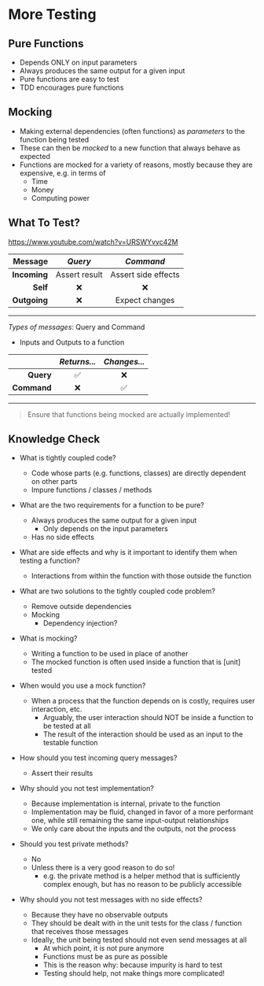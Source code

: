 # More Testing

## Pure Functions

- Depends ONLY on input parameters
- Always produces the same output for a given input
- Pure functions are easy to test
- TDD encourages pure functions

## Mocking

- Making external dependencies (often functions) as _parameters_ to the function being tested
- These can then be _mocked_ to a new function that always behave as expected
- Functions are mocked for a variety of reasons, mostly because they are expensive, e.g. in terms of
  - Time
  - Money
  - Computing power

## What To Test?

https://www.youtube.com/watch?v=URSWYvyc42M

|      Message |    _Query_    |      _Command_      |
| -----------: | :-----------: | :-----------------: |
| **Incoming** | Assert result | Assert side effects |
|     **Self** |      ❌       |         ❌          |
| **Outgoing** |      ❌       |   Expect changes    |

---

_Types of messages_: Query and Command

- Inputs and Outputs to a function

|             | _Returns..._ | _Changes..._ |
| ----------: | :----------: | :----------: |
|   **Query** |      ✅      |      ❌      |
| **Command** |      ❌      |      ✅      |

---

> Ensure that functions being mocked are actually implemented!

## Knowledge Check

- What is tightly coupled code?

  - Code whose parts (e.g. functions, classes) are directly dependent on other parts
  - Impure functions / classes / methods

- What are the two requirements for a function to be pure?

  - Always produces the same output for a given input
    - Only depends on the input parameters
  - Has no side effects

- What are side effects and why is it important to identify them when testing a function?

  - Interactions from within the function with those outside the function

- What are two solutions to the tightly coupled code problem?

  - Remove outside dependencies
  - Mocking
    - Dependency injection?

- What is mocking?

  - Writing a function to be used in place of another
  - The mocked function is often used inside a function that is [unit] tested

- When would you use a mock function?

  - When a process that the function depends on is costly, requires user interaction, etc.
    - Arguably, the user interaction should NOT be inside a function to be tested at all
    - The result of the interaction should be used as an input to the testable function

- How should you test incoming query messages?

  - Assert their results

- Why should you not test implementation?

  - Because implementation is internal, private to the function
  - Implementation may be fluid, changed in favor of a more performant one, while still remaining the same input-output relationships
  - We only care about the inputs and the outputs, not the process

- Should you test private methods?

  - No
  - Unless there is a very good reason to do so!
    - e.g. the private method is a helper method that is sufficiently complex enough, but has no reason to be publicly accessible

- Why should you not test messages with no side effects?

  - Because they have no observable outputs
  - They should be dealt with in the unit tests for the class / function that receives those messages
  - Ideally, the unit being tested should not even send messages at all
    - At which point, it is not pure anymore
    - Functions must be as pure as possible
    - This is the reason why: because impurity is hard to test
    - Testing should help, not make things more complicated!
